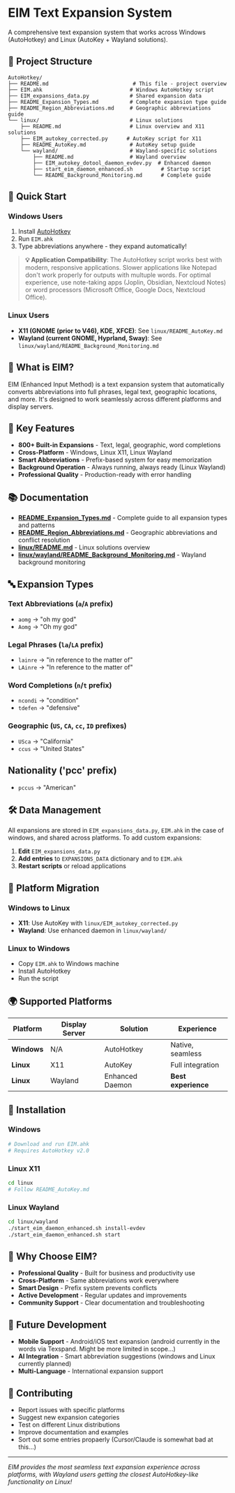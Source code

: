 # EIM Text Expansion System

A comprehensive text expansion system that works across Windows (AutoHotkey) and Linux (AutoKey + Wayland solutions).

## 📁 **Project Structure**

```
AutoHotkey/
├── README.md                           # This file - project overview
├── EIM.ahk                            # Windows AutoHotkey script
├── EIM_expansions_data.py             # Shared expansion data
├── README_Expansion_Types.md          # Complete expansion type guide
├── README_Region_Abbreviations.md     # Geographic abbreviations guide
└── linux/                             # Linux solutions
    ├── README.md                      # Linux overview and X11 solutions
    ├── EIM_autokey_corrected.py      # AutoKey script for X11
    ├── README_AutoKey.md              # AutoKey setup guide
    └── wayland/                       # Wayland-specific solutions
        ├── README.md                  # Wayland overview
        ├── EIM_autokey_dotool_daemon_evdev.py  # Enhanced daemon
        ├── start_eim_daemon_enhanced.sh         # Startup script
        └── README_Background_Monitoring.md      # Complete guide
```

## 🚀 **Quick Start**

### **Windows Users**
1. Install [AutoHotkey](https://www.autohotkey.com/)
2. Run `EIM.ahk`
3. Type abbreviations anywhere - they expand automatically!

> **💡 Application Compatibility**: The AutoHotkey script works best with modern, responsive applications. Slower applications like Notepad don't work properly for outputs with multuple words. For optimal experience, use note-taking apps (Joplin, Obsidian, Nextcloud Notes) or word processors (Microsoft Office, Google Docs, Nextcloud Office).

### **Linux Users**
- **X11 (GNOME (prior to V46), KDE, XFCE)**: See `linux/README_AutoKey.md`
- **Wayland (current GNOME, Hyprland, Sway)**: See `linux/wayland/README_Background_Monitoring.md`

## 🎯 **What is EIM?**

EIM (Enhanced Input Method) is a text expansion system that automatically converts abbreviations into full phrases, legal text, geographic locations, and more. It's designed to work seamlessly across different platforms and display servers.

## 🌟 **Key Features**

- **800+ Built-in Expansions** - Text, legal, geographic, word completions
- **Cross-Platform** - Windows, Linux X11, Linux Wayland
- **Smart Abbreviations** - Prefix-based system for easy memorization
- **Background Operation** - Always running, always ready (Linux Wayland)
- **Professional Quality** - Production-ready with error handling

## 📚 **Documentation**

- **[README_Expansion_Types.md](README_Expansion_Types.md)** - Complete guide to all expansion types and patterns
- **[README_Region_Abbreviations.md](README_Region_Abbreviations.md)** - Geographic abbreviations and conflict resolution
- **[linux/README.md](linux/README.md)** - Linux solutions overview
- **[linux/wayland/README_Background_Monitoring.md](linux/wayland/README_Background_Monitoring.md)** - Wayland background monitoring

## 🔤 **Expansion Types**

### **Text Abbreviations** (`a`/`A` prefix)
- `aomg` → "oh my god"
- `Aomg` → "Oh my god"

### **Legal Phrases** (`la`/`LA` prefix)
- `lainre` → "in reference to the matter of"
- `LAinre` → "In reference to the matter of"

### **Word Completions** (`n`/`t` prefix)
- `ncondi` → "condition"
- `tdefen` → "defensive"

### **Geographic** (`US`, `CA`, `cc`, `ID` prefixes)
- `USca` → "California"
- `ccus` → "United States"

## **Nationality** ('pcc' prefix)
- `pccus` → "American"

## 🛠️ **Data Management**

All expansions are stored in `EIM_expansions_data.py`, `EIM.ahk` in the case of windows, and shared across platforms. To add custom expansions:

1. **Edit** `EIM_expansions_data.py`
2. **Add entries** to `EXPANSIONS_DATA` dictionary and to `EIM.ahk`
3. **Restart scripts** or reload applications

## 🔄 **Platform Migration**

### **Windows to Linux**
- **X11**: Use AutoKey with `linux/EIM_autokey_corrected.py`
- **Wayland**: Use enhanced daemon in `linux/wayland/`

### **Linux to Windows**
- Copy `EIM.ahk` to Windows machine
- Install AutoHotkey
- Run the script

## 🌍 **Supported Platforms**

| Platform | Display Server | Solution | Experience |
|----------|----------------|----------|------------|
| **Windows** | N/A | AutoHotkey | Native, seamless |
| **Linux** | X11 | AutoKey | Full integration |
| **Linux** | Wayland | Enhanced Daemon | **Best experience** |

## 🔧 **Installation**

### **Windows**
```bash
# Download and run EIM.ahk
# Requires AutoHotkey v2.0
```

### **Linux X11**
```bash
cd linux
# Follow README_AutoKey.md
```

### **Linux Wayland**
```bash
cd linux/wayland
./start_eim_daemon_enhanced.sh install-evdev
./start_eim_daemon_enhanced.sh start
```

## 🚀 **Why Choose EIM?**

- **Professional Quality** - Built for business and productivity use
- **Cross-Platform** - Same abbreviations work everywhere
- **Smart Design** - Prefix system prevents conflicts
- **Active Development** - Regular updates and improvements
- **Community Support** - Clear documentation and troubleshooting

## 🔮 **Future Development**

- **Mobile Support** - Android/iOS text expansion (android currently in the words via Texspand. Might be more limited in scope...)
- **AI Integration** - Smart abbreviation suggestions (windows and Linux currently planned)
- **Multi-Language** - International expansion support

## 🤝 **Contributing**

- Report issues with specific platforms
- Suggest new expansion categories
- Test on different Linux distributions
- Improve documentation and examples
- Sort out some entries propaerly (Cursor/Claude is somewhat bad at this...)

---

*EIM provides the most seamless text expansion experience across platforms, with Wayland users getting the closest AutoHotkey-like functionality on Linux!*




